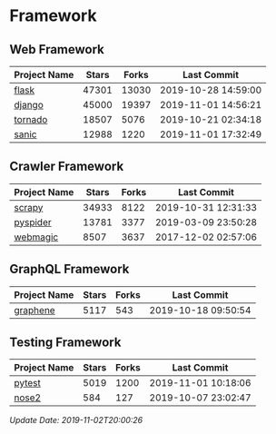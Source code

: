 # Framework

## Web Framework

| Project Name | Stars | Forks | Last Commit |
| ------------ | ----- | ----- | ----------- |
| [flask](https://github.com/pallets/flask) | 47301 | 13030 | 2019-10-28 14:59:00 |
| [django](https://github.com/django/django) | 45000 | 19397 | 2019-11-01 14:56:21 |
| [tornado](https://github.com/tornadoweb/tornado) | 18507 | 5076 | 2019-10-21 02:34:18 |
| [sanic](https://github.com/huge-success/sanic) | 12988 | 1220 | 2019-11-01 17:32:49 |

## Crawler Framework

| Project Name | Stars | Forks | Last Commit |
| ------------ | ----- | ----- | ----------- |
| [scrapy](https://github.com/scrapy/scrapy) | 34933 | 8122 | 2019-10-31 12:31:33 |
| [pyspider](https://github.com/binux/pyspider) | 13781 | 3377 | 2019-03-09 23:50:28 |
| [webmagic](https://github.com/code4craft/webmagic) | 8507 | 3637 | 2017-12-02 02:57:06 |

## GraphQL Framework

| Project Name | Stars | Forks | Last Commit |
| ------------ | ----- | ----- | ----------- |
| [graphene](https://github.com/graphql-python/graphene) | 5117 | 543 | 2019-10-18 09:50:54 |

## Testing Framework

| Project Name | Stars | Forks | Last Commit |
| ------------ | ----- | ----- | ----------- |
| [pytest](https://github.com/pytest-dev/pytest) | 5019 | 1200 | 2019-11-01 10:18:06 |
| [nose2](https://github.com/nose-devs/nose2) | 584 | 127 | 2019-10-07 23:02:47 |

*Update Date: 2019-11-02T20:00:26*